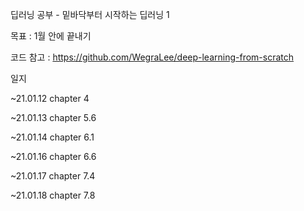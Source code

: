 딥러닝 공부 - 밑바닥부터 시작하는 딥러닝 1

목표 : 1월 안에 끝내기

코드 참고 : https://github.com/WegraLee/deep-learning-from-scratch

일지

~21.01.12 chapter 4

~21.01.13 chapter 5.6

~21.01.14 chapter 6.1

~21.01.16 chapter 6.6

~21.01.17 chapter 7.4

~21.01.18 chapter 7.8